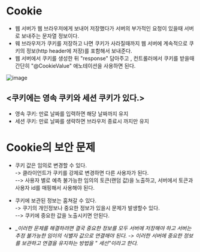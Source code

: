__Cookie__
==================
- 웹 서버가 웹 브라우저에게 보내어 저장했다가 서버의 부가적인 요청이 있을때 서버로 보내주는 문자열 정보이다.
- 웨 브라우저가 쿠키를 저장하고 나면 쿠키가 사라질때까지 웹 서버에 계속적으로 쿠키의 정보(http header에 저장)를 포함해서 보내준다.
- 웹 서버에서 쿠키를 생성한 뒤 "response" 담아주고 , 컨트롤러에서 쿠키를 받을때 간단히 "@CookieValue" 애노테이션을 사용하면 된다.

![image](https://user-images.githubusercontent.com/96917871/157913319-0dada8de-2502-48be-b473-5eca5ce30419.png)


__<쿠키에는 영속 쿠키와 세션 쿠키가 있다.>__
-------------------------------------------
- 영속 쿠키: 만료 날짜를 입력하면 해당 날짜까지 유지
- 세션 쿠키: 만료 날짜를 생략하면 브라우저 종료시 까지만 유지


__Cookie의 보안 문제__
==========================
- 쿠키 값은 임의로 변경할 수 있다.      
-> 클라이언트가 쿠키를 강제로 변경하면 다른 사용자가 된다.       
--> 사용자 별로 예측 불가능한 임의의 토큰(랜덤 값)을 노출하고, 서버에서 토큰과 사용자 id를 매핑해서 사용해야 된다.    

- 쿠키에 보관된 정보는 훔쳐갈 수 있다.  
-> 쿠기의 개인정보나 중요한 정보가 있을시 문제가 발생할수 있다.     
--> 쿠키에 중요한 값을 노출시키면 안된다.    
- __이러한 문제를 해결하려면 결국 중요한 정보를 모두 서버에 저장해야 하고 서버는 추정 불가능한 임이의 식별자 값으로 연결해야 된다. 
  -> 이러한 서버에 중요한 정보를 보관하고 연결을 유지하는 방법을 " 세선"이라고 한다._

